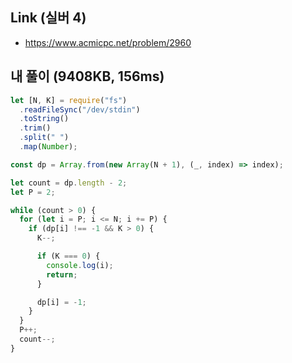 ## Link (실버 4)

- https://www.acmicpc.net/problem/2960

## 내 풀이 (9408KB, 156ms)

```javascript
let [N, K] = require("fs")
  .readFileSync("/dev/stdin")
  .toString()
  .trim()
  .split(" ")
  .map(Number);

const dp = Array.from(new Array(N + 1), (_, index) => index);

let count = dp.length - 2;
let P = 2;

while (count > 0) {
  for (let i = P; i <= N; i += P) {
    if (dp[i] !== -1 && K > 0) {
      K--;

      if (K === 0) {
        console.log(i);
        return;
      }

      dp[i] = -1;
    }
  }
  P++;
  count--;
}
```
